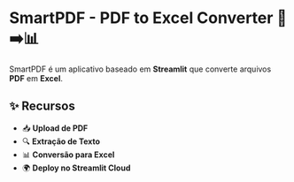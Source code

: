# SmartPDF - PDF to Excel Converter 📄➡️📊

SmartPDF é um aplicativo baseado em **Streamlit** que converte arquivos **PDF** em **Excel**.

## ✨ Recursos
- 📥 **Upload de PDF**
- 🔍 **Extração de Texto**
- 📊 **Conversão para Excel**
- 🌍 **Deploy no Streamlit Cloud**

